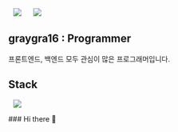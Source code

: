 <div>
    <img 
        src="https://hits.seeyoufarm.com/api/count/incr/badge.svg?url=https%3A%2F%2Fgithub.com%2FAlpoxDev"
        style="height : auto; margin-left : 10px; margin-right : 10px;"/>
    <img 
        src="https://img.shields.io/github/followers/AlpoxDev?label=AlpoxDev%20Followers&style=social"
        style="height : auto; margin-left : 10px; margin-right : 10px;"/>
</div>

## graygra16 :  Programmer

 프론트엔드, 백엔드 모두 관심이 많은 프로그래머입니다. 

## Stack


<a href="https://www.instagram.com/kkong_2_2/">
    <img 
        src="http://img.shields.io/badge/-Instagram-black?style=flat&logo=Instagram&link=https://instagram.com/alpox.dev/"
        style="height : auto; margin-left : 10px; margin-right : 10px;"/>
</a>

</a>### Hi there 👋

<!--
**graygra16/graygra16** is a ✨ _special_ ✨ repository because its `README.md` (this file) appears on your GitHub profile.
<img src="https://img.shields.io/github/followers/graygra16?style=social">
![](https://img.shields.io/github/followers/graygra16?style=social)
<a href="https://hits.seeyoufarm.com"><img src="https://hits.seeyoufarm.com/api/count/incr/badge.svg?url=https%3A%2F%2Fgithub.com%2Fgraygra16&count_bg=%2379C83D&title_bg=%23555555&icon=&icon_color=%23E7E7E7&title=hits&edge_flat=false"/></a>
Here are some ideas to get you started:

- 🔭 I’m currently working on ...
- 🌱 I’m currently learning ...
- 👯 I’m looking to collaborate on ...
- 🤔 I’m looking for help with ...
- 💬 Ask me about ...
- 📫 How to reach me: ...
- 😄 Pronouns: ...
- ⚡ Fun fact: ...
-->

